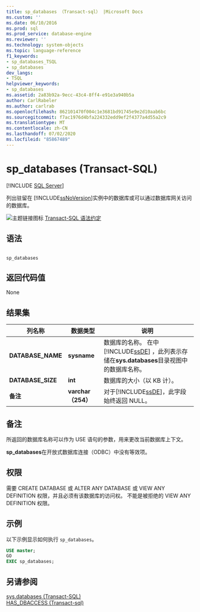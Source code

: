 ```yaml
---
title: sp_databases （Transact-sql） |Microsoft Docs
ms.custom: ''
ms.date: 06/10/2016
ms.prod: sql
ms.prod_service: database-engine
ms.reviewer: ''
ms.technology: system-objects
ms.topic: language-reference
f1_keywords:
- sp_databases_TSQL
- sp_databases
dev_langs:
- TSQL
helpviewer_keywords:
- sp_databases
ms.assetid: 2a83b92a-9ecc-43c4-8ff4-e91e3a940b5a
author: CarlRabeler
ms.author: carlrab
ms.openlocfilehash: 862101470f004c1e3681bd91745e9e2d10aab6bc
ms.sourcegitcommit: f7ac1976d4bfa224332edd9ef2f4377a4d55a2c9
ms.translationtype: MT
ms.contentlocale: zh-CN
ms.lasthandoff: 07/02/2020
ms.locfileid: "85867489"
---
```

# <a name="sp_databases-transact-sql"></a>sp_databases (Transact-SQL)
[!INCLUDE [SQL Server](../../includes/applies-to-version/sqlserver.md)]

  列出驻留在 [!INCLUDE[ssNoVersion](../../includes/ssnoversion-md.md)]实例中的数据库或可以通过数据库网关访问的数据库。  
  
 ![主题链接图标](../../database-engine/configure-windows/media/topic-link.gif "“主题链接”图标") [Transact-SQL 语法约定](../../t-sql/language-elements/transact-sql-syntax-conventions-transact-sql.md)  
  
## <a name="syntax"></a>语法  
  
```  
  
sp_databases  
```  
  
## <a name="return-code-values"></a>返回代码值  
 None  
  
## <a name="result-sets"></a>结果集  
  
|列名称|数据类型|说明|  
|-----------------|---------------|-----------------|  
|**DATABASE_NAME**|**sysname**|数据库的名称。 在中 [!INCLUDE[ssDE](../../includes/ssde-md.md)] ，此列表示存储在**sys.databases**目录视图中的数据库名称。|  
|**DATABASE_SIZE**|**int**|数据库的大小（以 KB 计）。|  
|**备注**|**varchar （254）**|对于[!INCLUDE[ssDE](../../includes/ssde-md.md)]，此字段始终返回 NULL。|  
  
## <a name="remarks"></a>备注  
 所返回的数据库名称可以作为 USE 语句的参数，用来更改当前数据库上下文。  
  
 **sp_databases**在开放式数据库连接（ODBC）中没有等效项。  
  
## <a name="permissions"></a>权限  
 需要 CREATE DATABASE 或 ALTER ANY DATABASE 或 VIEW ANY DEFINITION 权限，并且必须有该数据库的访问权。 不能是被拒绝的 VIEW ANY DEFINITION 权限。  
  
## <a name="examples"></a>示例  
 以下示例显示如何执行 `sp_databases`。  
  
```sql  
USE master;  
GO  
EXEC sp_databases;  
```  
  
## <a name="see-also"></a>另请参阅  
 [sys.databases (Transact-SQL)](../../relational-databases/system-catalog-views/sys-databases-transact-sql.md)   
 [HAS_DBACCESS &#40;Transact-sql&#41;](../../t-sql/functions/has-dbaccess-transact-sql.md)  
  
  
